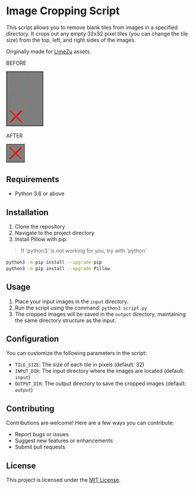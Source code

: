 # Image Cropping Script

This script allows you to remove blank tiles from images in a specified directory. It crops out any empty 32x32 pixel tiles (you can change the tile size) from the top, left, and right sides of the images.

Originally made for [LimeZu](https://limezu.itch.io/) assets.

BEFORE

<picture>
  <img alt="Shows an the sample image BEFORE processing" src="doc_sample_input.png" width="100" width="150">
</picture>

AFTER

<picture>
  <img alt="Shows an the sample image BEFORE processing" src="doc_sample_output.png" width="50" width="50">
</picture>

## Requirements

- Python 3.6 or above

## Installation

1. Clone the repository
2. Navigate to the project directory
3. Install Pillow with pip:

> If 'python3' is not working for you, try with 'python'

```bash
python3 -m pip install --upgrade pip
python3 -m pip install --upgrade Pillow
```

## Usage

1. Place your input images in the `input` directory.
2. Run the script using the command: `python3 script.py`
3. The cropped images will be saved in the `output` directory, maintaining the same directory structure as the input.

## Configuration

You can customize the following parameters in the script:

- `TILE_SIZE`: The size of each tile in pixels (default: 32)
- `INPUT_DIR`: The input directory where the images are located (default: `input`)
- `OUTPUT_DIR`: The output directory to save the cropped images (default: `output`)

## Contributing

Contributions are welcome! Here are a few ways you can contribute:

- Report bugs or issues
- Suggest new features or enhancements
- Submit pull requests

## License

This project is licensed under the [MIT License](LICENSE).
